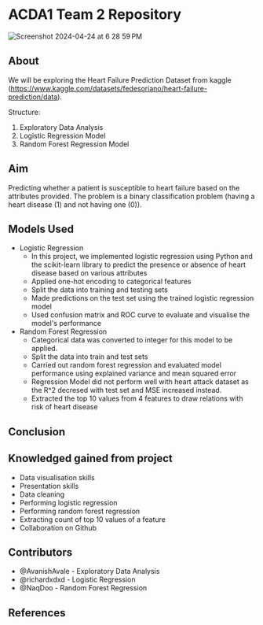 # ACDA1 Team 2 Repository

![Screenshot 2024-04-24 at 6 28 59 PM](https://github.com/NaqDoo/sc1015_miniproj/assets/162019204/c8629182-402a-4360-ab54-df4aa23fdb20)

## **About** 

We will be exploring the Heart Failure Prediction Dataset from kaggle (https://www.kaggle.com/datasets/fedesoriano/heart-failure-prediction/data).

Structure: 
1. Exploratory Data Analysis
2. Logistic Regression Model
3. Random Forest Regression Model

## Aim
Predicting whether a patient is susceptible to heart failure based on the attributes provided. The problem is a binary classification problem (having a heart disease (1) and not having one (0)).

## Models Used 

- Logistic Regression
    - In this project, we implemented logistic regression using Python and the scikit-learn library to predict the presence or absence of heart disease based on various attributes
    - Applied one-hot encoding to categorical features
    - Split the data into training and testing sets
    - Made predictions on the test set using the trained logistic regression model
    - Used confusion matrix and ROC curve to evaluate and visualise the model's performance
- Random Forest Regression
    - Categorical data was converted to integer for this model to be applied.
    - Split the data into train and test sets
    - Carried out random forest regression and evaluated model performance using explained variance and mean squared error
    - Regression Model did not perform well with heart attack dataset as the R^2 decresed with test set and MSE increased instead.
    - Extracted the top 10 values from 4 features to draw relations with risk of heart disease
 
## Conclusion

## Knowledged gained from project
- Data visualisation skills
- Presentation skills
- Data cleaning
- Performing logistic regression
- Performing random forest regression
- Extracting count of top 10 values of a feature
- Collaboration on Github

## Contributors

- @AvanishAvale - Exploratory Data Analysis
- @richardxdxd - Logistic Regression
- @NaqDoo - Random Forest Regression

## References
